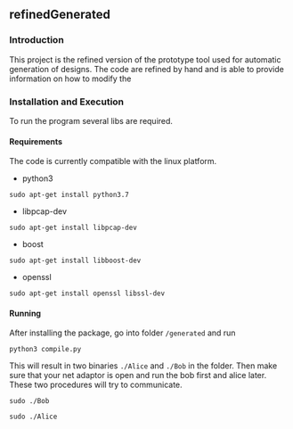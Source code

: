 ## refinedGenerated

### Introduction 

This project is the refined version of the prototype tool used for  automatic generation of designs. The code are refined by hand and is able to provide information on how to modify the 


### Installation and Execution

To run the program several libs are required.

#### Requirements
The code is currently compatible with the linux platform.

- python3

```sudo apt-get install python3.7```

- libpcap-dev

```sudo apt-get install libpcap-dev```

- boost

```sudo apt-get install libboost-dev```

- openssl

```sudo apt-get install openssl libssl-dev```

#### Running

After installing the package, go into folder ```/generated``` and run

```python3 compile.py```

This will result in two binaries $\texttt{./Alice}$ and $\texttt{./Bob}$ in the folder. Then make sure that your net adaptor is open and run the bob first and alice later. These two procedures will try to communicate.

```sudo ./Bob```

```sudo ./Alice```